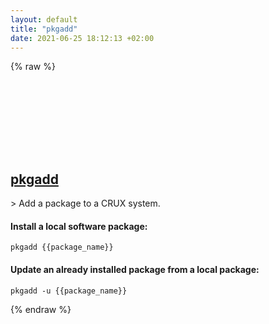 ```yaml
---
layout: default
title: "pkgadd"
date: 2021-06-25 18:12:13 +02:00
---
```

{% raw %}
<h2 id="pkgadd">
  <a href="/en/linux/pkgadd.html">pkgadd</a> <a href="#pkgadd"><svg class="icon">
    <use href="/assets/images/unicode_sprite.svg#link" />
  </svg></a>
</h2>
> Add a package to a CRUX system.

#### Install a local software package:
```shell
pkgadd {{package_name}}
```
#### Update an already installed package from a local package:
```shell
pkgadd -u {{package_name}}
```
{% endraw %}